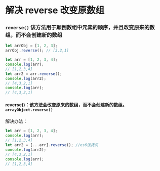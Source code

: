 # 解决 reverse 改变原数组

### `reverse()` 该方法用于颠倒数组中元素的顺序，并且改变原来的数组，而不会创建新的数组

```js
let arrObj = [1, 2, 3];
arrObj.reverse(); // [3,2,1]
```

```js
let arr = [1, 2, 3, 4];
console.log(arr);
// [1,2,3,4]
let arr2 = arr.reverse();
console.log(arr2);
// [4,3,2,1]
console.log(arr);
// [4,3,2,1]
```

#### reverse()：该方法会改变原来的数组，而不会创建新的数组。`arrayObject.reverse()`

解决办法：

```js
let arr = [1, 2, 3, 4];
console.log(arr);
// [1,2,3,4]
let arr2 = [...arr].reverse(); //es6浅拷贝
console.log(arr2);
// [4,3,2,1]
console.log(arr);
// [1,2,3,4]
```
